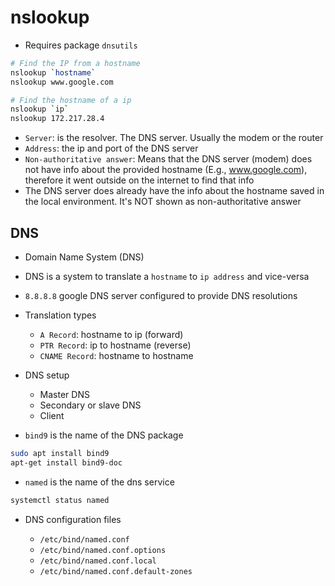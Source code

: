 # nslookup

- Requires package `dnsutils`

```sh
# Find the IP from a hostname
nslookup `hostname`
nslookup www.google.com

# Find the hostname of a ip
nslookup `ip`
nslookup 172.217.28.4
```

- `Server`: is the resolver. The DNS server. Usually the modem or the router
- `Address`: the ip and port of the DNS server
- `Non-authoritative answer`: Means that the DNS server (modem) does not have info about the provided hostname (E.g., www.google.com), therefore it went outside on the internet to find that info
- The DNS server does already have the info about the hostname saved in the local environment. It's NOT shown as non-authoritative answer

## DNS

- Domain Name System (DNS)
- DNS is a system to translate a `hostname` to `ip address` and vice-versa
- `8.8.8.8` google DNS server configured to provide DNS resolutions

- Translation types

  - `A Record`: hostname to ip (forward)
  - `PTR Record`: ip to hostname (reverse)
  - `CNAME Record`: hostname to hostname

- DNS setup

  - Master DNS
  - Secondary or slave DNS
  - Client

- `bind9` is the name of the DNS package

```sh
sudo apt install bind9
apt-get install bind9-doc
```

- `named` is the name of the dns service

```sh
systemctl status named
```

- DNS configuration files

  - `/etc/bind/named.conf`
  - `/etc/bind/named.conf.options`
  - `/etc/bind/named.conf.local`
  - `/etc/bind/named.conf.default-zones`
